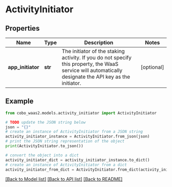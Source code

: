 # ActivityInitiator


## Properties

Name | Type | Description | Notes
------------ | ------------- | ------------- | -------------
**app_initiator** | **str** | The initiator of the staking activity. If you do not specify this property, the WaaS service will automatically designate the API key as the initiator. | [optional] 

## Example

```python
from cobo_waas2.models.activity_initiator import ActivityInitiator

# TODO update the JSON string below
json = "{}"
# create an instance of ActivityInitiator from a JSON string
activity_initiator_instance = ActivityInitiator.from_json(json)
# print the JSON string representation of the object
print(ActivityInitiator.to_json())

# convert the object into a dict
activity_initiator_dict = activity_initiator_instance.to_dict()
# create an instance of ActivityInitiator from a dict
activity_initiator_from_dict = ActivityInitiator.from_dict(activity_initiator_dict)
```
[[Back to Model list]](../README.md#documentation-for-models) [[Back to API list]](../README.md#documentation-for-api-endpoints) [[Back to README]](../README.md)


